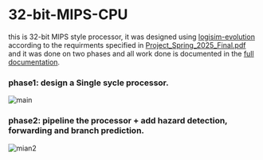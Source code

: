 
# 32-bit-MIPS-CPU
this is 32-bit MIPS style processor, it was designed using [logisim-evolution](https://github.com/logisim-evolution/logisim-evolution) according to the requirments specified in [Project_Spring_2025_Final.pdf](https://github.com/ahmedhassan0a/32-bit-MIPS-CPU/blob/main/Project_%20Spring_2025_Final.pdf) and it was done on two phases and all work done is documented in the [full documentation](https://github.com/ahmedhassan0a/32-bit-MIPS-CPU/blob/main/full%20documintaion.pdf).

### phase1: design a Single sycle processor.
![main](https://github.com/user-attachments/assets/7d0427ae-06fc-4986-9dc0-af5a1d79f732)
### phase2: pipeline the processor + add hazard detection, forwarding and branch prediction.
![mian2](https://github.com/user-attachments/assets/e110bb19-b1d3-4de6-a0f6-94f9cd37435d)



